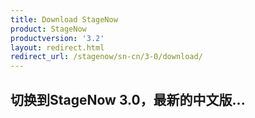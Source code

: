 ```yaml
---
title: Download StageNow
product: StageNow
productversion: '3.2'
layout: redirect.html
redirect_url: /stagenow/sn-cn/3-0/download/
---
```


## 切换到StageNow 3.0，最新的中文版...
